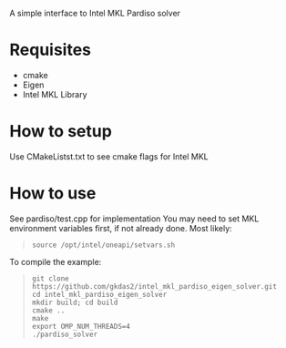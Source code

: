 A simple interface to Intel MKL Pardiso solver 

# Requisites
- cmake
- Eigen
- Intel MKL Library

# How to setup
Use CMakeListst.txt to see cmake flags for Intel MKL

# How to use 
See pardiso/test.cpp for implementation
You may need to set MKL environment variables first, if not already done. Most likely:
> ``` 
> source /opt/intel/oneapi/setvars.sh
>```

To compile the example:
> ``` 
> git clone https://github.com/gkdas2/intel_mkl_pardiso_eigen_solver.git
> cd intel_mkl_pardiso_eigen_solver
> mkdir build; cd build 
> cmake .. 
> make 
> export OMP_NUM_THREADS=4 
> ./pardiso_solver 
>```



